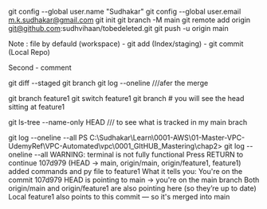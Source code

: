 git config --global user.name "Sudhakar"
git config --global user.email m.k.sudhakar@gmail.com
git init
git branch -M main 
git remote add origin git@github.com:sudhvihaan/tobedeleted.git
git push -u origin main 

Note : file by defauld (workspace) - git add (Index/staging) - git commit (Local Repo)

Second - comment 


git diff --staged
git branch
git log --oneline  ///afer the merge


git branch feature1
git switch feature1
git branch # you will see the head sitting at feature1

git ls-tree --name-only HEAD /// to see what is tracked in my main brach

git log --oneline --all
PS C:\Sudhakar\Learn\0001-AWS\01-Master-VPC-UdemyRef\VPC-Automated\vpc\0001_GItHUB_Mastering\chap2> git log --oneline --all
WARNING: terminal is not fully functional
Press RETURN to continue 
107d979 (HEAD -> main, origin/main, origin/feature1, feature1) added commands and py file to feature1
What it tells you:
You're on the commit 107d979
HEAD is pointing to main → you're on the main branch
Both origin/main and origin/feature1 are also pointing here (so they’re up to date)
Local feature1 also points to this commit — so it's merged into main